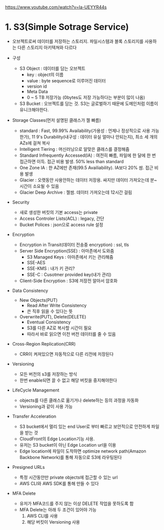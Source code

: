 https://www.youtube.com/watch?v=Ia-UEYYR44s

# 1. S3(Simple Sotrage Service)
* 오브젝트로써 데이터를 저장하는 스토리지. 파일시스템과 블록 스토리지를 사용하는 다른 스토리지 아키텍쳐와 다르다 
* 구성
    * S3 Object : 데이터를 담는 오브젝트
        * key : object의 이름
        * value : byte sequence로 이루어진 데이터
        * version id
        * Meta Data
        * 0 ~ 5 TB 저장가능 (0bytes도 저장 가능하다는 부분이 많이 나옴)
    * S3 Bucket : 오브젝트를 담는 것. S3는 글로벌하기 때문에 도메인처럼 이름이 유니크해야한다.
    
* Storage Classes(먼저 설명된 클래스가 젤 빠름)
    * standard : Fast, 99.99% Availability(가용성 : 언제나 정상적으로 사용 가능한가), 11 9's Durability(내구성 : 데이터 유실 얼마나 안되는지), 최소 세 개의 AZs에 걸쳐 복사
    * Intelligent Tiering : 머신러닝으로 알맞은 클래스를 결정해줌
    * Standard Infrequently Accessed(IA) : 여전히 빠름, 파일에 한 달에 한 번 접근하면 이득. 접근 비용 발생. 50% less than standard
    * One Zone IA : 한 AZ에만 존재(99.5 Availiability). IA보다 20% 쌈. 접근 비용 발생
    * Glacier : 오랫동안 사용안하는 데이터 저장용. 싸지만 데이터 가져오는데 분~시간이 소요될 수 있음
    * Glacier Deep Archive : 젤쌈. 데이터 가져오는데 12시간 걸림
    
* Security
    * 새로 생성한 버킷의 기본 access는 private
    * Access Controler Lists(ACL) : legacy, 간단
    * Bucket Polices : json으로 access rule 설정
    
* Encryption
    * Encryption in Transit(데이터 전송중 encryption) : ssl, tls
    * Server Side Encryption(SSE) : 아마존에서 도와줌
        * S3 Managed Keys : 아마존에서 키는 관리해줌
        * SSE-AES
        * SSE-KMS : 내가 키 관리?
        * SSE-C : Cusotmer provided key(내가 관리)
    * Client-Side Encryption : S3에 저장전 알아서 암호화
    
* Data Consistency
    * New Objects(PUT)
        * Read After Write Consistency
        * 쓴 직후 읽을 수 있다는 뜻
    * Overwrite(PUT), Delete(DELETE)
        * Eventual Consistency
        * S3를 다른 AZ로 복사할 시간이 필요
        * 따라서 바로 읽으면 이전 버전 데이터를 줄 수 있음
        
* Cross-Region Replication(CRR)
    * CRR이 켜져있으면 자동적으로 다른 리전에 저장된다
    
* Versioning
    * 모든 버전의 s3를 저장하는 방식
    * 한번 enable되면 끌 수 없고 해당 버킷을 중지해야한다
    
* LifeCycle Management
    * objects를 다른 클래스로 옮기거나 delete하는 등의 과정을 자동화
    * Versioning과 같이 사용 가능

* Transfer Acceleration
    * S3 bucket에서 멀리 있는 end User로 부터 빠르고 보안적으로 안전하게 파일을 받는 것
    * CloudFront의 Edge Location기능 사용.
    * 유저는 S3 bucket이 아닌 Edge Location url을 이용
    * Edge location에 파일이 도착하면 optimize network path(Amazon Backbone Network)를 통해 자동으로 S3에 라우팅된다 
    
* Presigned URLs
    * 특정 시간동안만 private objects에 접근할 수 있는 url
    * AWS CLI와 AWS SDK를 통해 만들 수 있다
    
* MFA Delete
    * 유저가 MFA코드를 주지 않는 이상 DELETE 작업을 못하도록 함
    * MFA Delete는 아래 두 조건이 있어야 가능
        1. AWS CLI를 사용
        2. 해당 버킷이 Versioning 사용

